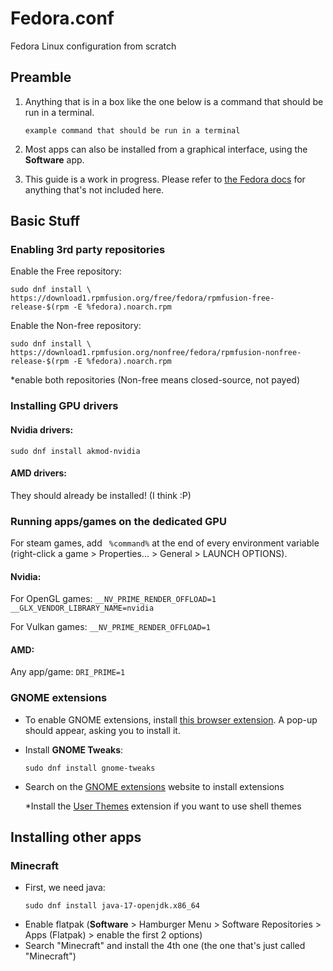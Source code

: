 # Fedora.conf
Fedora Linux configuration from scratch

## Preamble
1. Anything that is in a box like the one below is a command that should be run in a terminal.
	```
	example command that should be run in a terminal
	```
2. Most apps can also be installed from a graphical interface, using the **Software** app.

3. This guide is a work in progress. Please refer to [the Fedora docs](https://docs.fedoraproject.org/en-US/docs/) for anything that's not included here.

## Basic Stuff
### Enabling 3rd party repositories
Enable the Free repository:
```
sudo dnf install \
https://download1.rpmfusion.org/free/fedora/rpmfusion-free-release-$(rpm -E %fedora).noarch.rpm
```
Enable the Non-free repository:
```
sudo dnf install \
https://download1.rpmfusion.org/nonfree/fedora/rpmfusion-nonfree-release-$(rpm -E %fedora).noarch.rpm
```
*enable both repositories (Non-free means closed-source, not payed)
### Installing GPU drivers
#### Nvidia drivers:
```
sudo dnf install akmod-nvidia
```
#### AMD drivers:
They should already be installed! (I think :P)
### Running apps/games on the dedicated GPU
For steam games, add ` %command%` at the end of every environment variable (right-click a game > Properties... > General > LAUNCH OPTIONS).
#### Nvidia:
For OpenGL games: `__NV_PRIME_RENDER_OFFLOAD=1 __GLX_VENDOR_LIBRARY_NAME=nvidia`

For Vulkan games: `__NV_PRIME_RENDER_OFFLOAD=1`
#### AMD:
Any app/game: `DRI_PRIME=1`
### GNOME extensions
- To enable GNOME extensions, install [this browser extension](https://extensions.gnome.org/about). A pop-up should appear, asking you to install it.
- Install **GNOME Tweaks**:
	```
	sudo dnf install gnome-tweaks
	```
- Search on the [GNOME extensions](https://extensions.gnome.org/) website to install extensions

	*Install the [User Themes](https://extensions.gnome.org/extension/19/user-themes/) extension if you want to use shell themes
## Installing other apps
### Minecraft
- First, we need java:
	```
	sudo dnf install java-17-openjdk.x86_64
	```
- Enable flatpak (**Software** > Hamburger Menu > Software Repositories > Apps (Flatpak) > enable the first 2 options)
- Search "Minecraft" and install the 4th one (the one that's just called "Minecraft")
